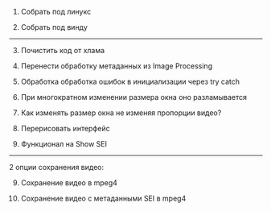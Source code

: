 1. Собрать под линукс

2. Собрать под винду
--------------------

3. Почистить код от хлама

4. Перенести обработку метаданных из Image Processing

5. Обработка обработка ошибок в инициализации через try catch

6. При многократном изменении размера окна оно разламывается

7. Как изменять размер окна не изменяя пропорции видео?

8. Перерисовать интерфейс

9. Функционал на Show SEI
--------------------
    
2 опции сохранения видео:

9. Сохранение видео в mpeg4

10. Сохранение видео с метаданными SEI в mpeg4




